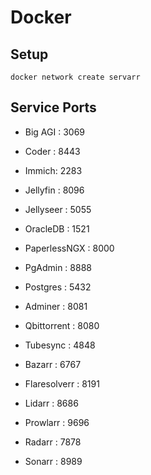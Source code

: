 # Docker

## Setup

`docker network create servarr`

## Service Ports
- Big AGI : 3069
- Coder : 8443
- Immich: 2283
- Jellyfin : 8096
- Jellyseer : 5055
- OracleDB : 1521
- PaperlessNGX : 8000
- PgAdmin : 8888
- Postgres : 5432
- Adminer : 8081
- Qbittorrent : 8080
- Tubesync : 4848

- Bazarr : 6767
- Flaresolverr : 8191
- Lidarr : 8686
- Prowlarr : 9696
- Radarr : 7878
- Sonarr : 8989
